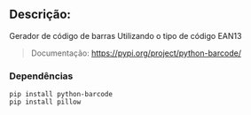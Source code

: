 ## Descrição: 

Gerador de código de barras
Utilizando o tipo de código  EAN13

> Documentação: https://pypi.org/project/python-barcode/

### Dependências
    pip install python-barcode
    pip install pillow 
